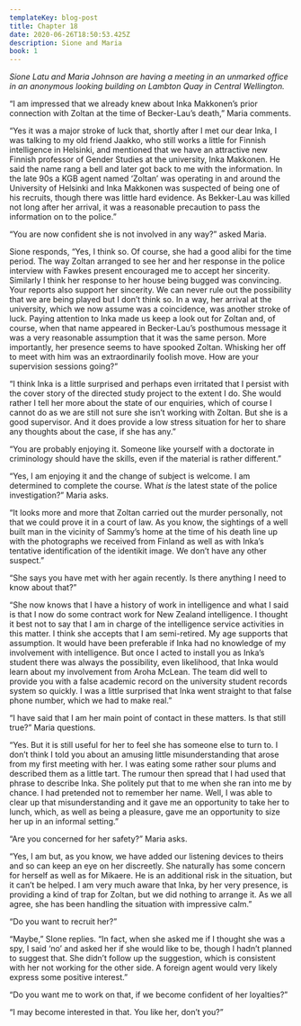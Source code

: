 ```yaml
---
templateKey: blog-post
title: Chapter 18
date: 2020-06-26T18:50:53.425Z
description: Sione and Maria
book: 1
---
```

*Sione Latu and Maria Johnson are having a meeting in an unmarked office in an anonymous looking building on Lambton Quay in Central Wellington.*



“I am impressed that we already knew about Inka Makkonen’s prior connection with Zoltan at the time of Becker-Lau’s death,” Maria comments.



“Yes it was a major stroke of luck that, shortly after I met our dear Inka, I was talking to my old friend Jaakko, who still works a little for Finnish intelligence in Helsinki, and mentioned that we have an attractive new Finnish professor of Gender Studies at the university, Inka Makkonen. He said the name rang a bell and later got back to me with the information. In the late 90s a KGB agent named ‘Zoltan’ was operating in and around the University of Helsinki and Inka Makkonen was suspected of being one of his recruits, though there was little hard evidence. As Bekker-Lau was killed not long after her arrival, it was a reasonable precaution to pass the information on to the police.”



“You are now confident she is not involved in any way?” asked Maria.



Sione responds, “Yes, I think so. Of course, she had a good alibi for the time period. The way Zoltan arranged to see her and her response in the police interview with Fawkes present encouraged me to accept her sincerity. Similarly I think her response to her house being bugged was convincing. Your reports also support her sincerity. We can never rule out the possibility that we are being played but I don’t think so. In a way, her arrival at the university, which we now assume was a coincidence, was another stroke of luck. Paying attention to Inka made us keep a look out for Zoltan and, of course, when that name appeared in Becker-Lau’s posthumous message it was a very reasonable assumption that it was the same person. More importantly, her presence seems to have spooked Zoltan. Whisking her off to meet with him was an extraordinarily foolish move. How are your supervision sessions going?”



“I think Inka is a little surprised and perhaps even irritated that I persist with the cover story of the directed study project to the extent I do. She would rather I tell her more about the state of our enquiries, which of course I cannot do as we are still not sure she isn’t working with Zoltan. But she is a good supervisor. And it does provide a low stress situation for her to share any thoughts about the case, if she has any.”



“You are probably enjoying it. Someone like yourself with a doctorate in criminology should have the skills, even if the material is rather different.”



“Yes, I am enjoying it and the change of subject is welcome. I am determined to complete the course. What *is* the latest state of the police investigation?” Maria asks.



“It looks more and more that Zoltan carried out the murder personally, not that we could prove it in a court of law. As you know, the sightings of a well built man in the vicinity of Sammy’s home at the time of his death line up with the photographs we received from Finland as well as with Inka’s tentative identification of the identikit image. We don’t have any other suspect.”



“She says you have met with her again recently. Is there anything I need to know about that?”



“She now knows that I have a history of work in intelligence and what I said is that I now do some contract work for New Zealand intelligence. I thought it best not to say that I am in charge of the intelligence service activities in this matter. I think she accepts that I am semi-retired. My age supports that assumption. It would have been preferable if Inka had no knowledge of my involvement with intelligence. But once I acted to install you as Inka’s student there was always the possibility, even likelihood, that Inka would learn about my involvement from Aroha McLean. The team did well to provide you with a false academic record on the university student records system so quickly. I was a little surprised that Inka went straight to that false phone number, which we had to make real.”



“I have said that I am her main point of contact in these matters. Is that still true?” Maria questions.



“Yes. But it is still useful for her to feel she has someone else to turn to. I don’t think I told you about an amusing little misunderstanding that arose from my first meeting with her. I was eating some rather sour plums and described them as a little tart. The rumour then spread that I had used that phrase to describe Inka. She politely put that to me when she ran into me by chance. I had pretended not to remember her name. Well, I was able to clear up that misunderstanding and it gave me an opportunity to take her to lunch, which, as well as being a pleasure, gave me an opportunity to size her up in an informal setting.”



“Are you concerned for her safety?” Maria asks.



“Yes, I am but, as you know, we have added our listening devices to theirs and so can keep an eye on her discreetly. She naturally has some concern for herself as well as for Mikaere. He is an additional risk in the situation, but it can’t be helped. I am very much aware that Inka, by her very presence, is providing a kind of trap for Zoltan, but we did nothing to arrange it. As we all agree, she has been handling the situation with impressive calm.”



“Do you want to recruit her?”



“Maybe,” SIone replies. “In fact, when she asked me if I thought she was a spy, I said ‘no’ and asked her if she would like to be, though I hadn’t planned to suggest that. She didn’t follow up the suggestion, which is consistent with her not working for the other side. A foreign agent would very likely express some positive interest.”



“Do you want me to work on that, if we become confident of her loyalties?”



“I may become interested in that. You like her, don’t you?”